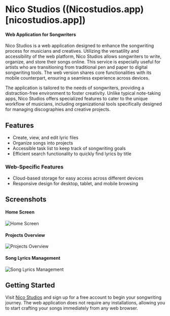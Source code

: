 # Nico Studios ((Nicostudios.app)[nicostudios.app])

#### Web Application for Songwriters

Nico Studios is a web application designed to enhance the songwriting process for musicians and creatives. Utilizing the versatility and accessibility of the web platform, Nico Studios allows songwriters to write, organize, and store their songs online. This service is especially useful for artists who are transitioning from traditional pen and paper to digital songwriting tools. The web version shares core functionalities with its mobile counterpart, ensuring a seamless experience across devices.

The application is tailored to the needs of songwriters, providing a distraction-free environment to foster creativity. Unlike typical note-taking apps, Nico Studios offers specialized features to cater to the unique workflow of musicians, including organizational tools specifically designed for managing discographies and creative projects.

## Features
- Create, view, and edit lyric files
- Organize songs into projects
- Accessible task list to keep track of songwriting goals
- Efficient search functionality to quickly find lyrics by title

### Web-Specific Features
- Cloud-based storage for easy access across different devices
- Responsive design for desktop, tablet, and mobile browsing

## Screenshots

#### Home Screen
![Home Screen](https://nicostudios.app/screenshots/home_screen.png)

#### Projects Overview
![Projects Overview](https://nicostudios.app/screenshots/projects_overview.png)

#### Song Lyrics Management
![Song Lyrics Management](https://nicostudios.app/screenshots/song_lyrics.png)

## Getting Started
Visit [Nico Studios](https://nicostudios.app) and sign up for a free account to begin your songwriting journey. The web application does not require any installations, allowing you to start crafting your songs immediately from any web browser.
